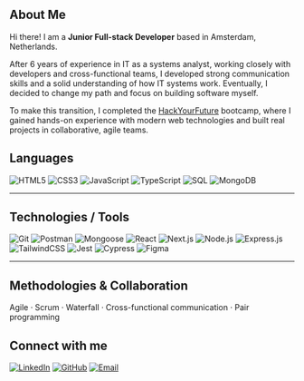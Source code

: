 ## About Me  

Hi there! I am a **Junior Full-stack Developer** based in Amsterdam, Netherlands.  

After 6 years of experience in IT as a systems analyst, working closely with developers and cross-functional teams, I developed strong communication skills and a solid understanding of how IT systems work. Eventually, I decided to change my path and focus on building software myself.  

To make this transition, I completed the [HackYourFuture](https://www.hackyourfuture.net/) bootcamp, where I gained hands-on experience with modern web technologies and built real projects in collaborative, agile teams.  

## Languages  

![HTML5](https://img.shields.io/badge/-HTML5-E34F26?logo=html5&logoColor=white&style=for-the-badge) 
![CSS3](https://img.shields.io/badge/-CSS3-1572B6?logo=css3&logoColor=white&style=for-the-badge) 
![JavaScript](https://img.shields.io/badge/-JavaScript-F7DF1E?logo=javascript&logoColor=black&style=for-the-badge) 
![TypeScript](https://img.shields.io/badge/-TypeScript-3178C6?logo=typescript&logoColor=white&style=for-the-badge) 
![SQL](https://img.shields.io/badge/-SQL-4479A1?logo=mysql&logoColor=white&style=for-the-badge) 
![MongoDB](https://img.shields.io/badge/-MongoDB-47A248?logo=mongodb&logoColor=white&style=for-the-badge)  

---

## Technologies / Tools  

![Git](https://img.shields.io/badge/-Git-F05032?logo=git&logoColor=white&style=for-the-badge) 
![Postman](https://img.shields.io/badge/-Postman-FF6C37?logo=postman&logoColor=white&style=for-the-badge) 
![Mongoose](https://img.shields.io/badge/-Mongoose-880000?logo=mongoose&logoColor=white&style=for-the-badge) 
![React](https://img.shields.io/badge/-React-61DAFB?logo=react&logoColor=black&style=for-the-badge) 
![Next.js](https://img.shields.io/badge/-Next.js-000000?logo=next.js&logoColor=white&style=for-the-badge) 
![Node.js](https://img.shields.io/badge/-Node.js-339933?logo=node.js&logoColor=white&style=for-the-badge) 
![Express.js](https://img.shields.io/badge/-Express.js-000000?logo=express&logoColor=white&style=for-the-badge) 
![TailwindCSS](https://img.shields.io/badge/-TailwindCSS-38B2AC?logo=tailwind-css&logoColor=white&style=for-the-badge) 
![Jest](https://img.shields.io/badge/-Jest-C21325?logo=jest&logoColor=white&style=for-the-badge) 
![Cypress](https://img.shields.io/badge/-Cypress-17202C?logo=cypress&logoColor=white&style=for-the-badge) 
![Figma](https://img.shields.io/badge/-Figma-F24E1E?logo=figma&logoColor=white&style=for-the-badge)  

---

## Methodologies & Collaboration  

Agile · Scrum · Waterfall · Cross-functional communication · Pair programming  

## Connect with me  

[![LinkedIn](https://img.shields.io/badge/-LinkedIn-0A66C2?logo=linkedin&logoColor=white&style=for-the-badge)](https://www.linkedin.com/in/nikitastefanchuk/) 
[![GitHub](https://img.shields.io/badge/-GitHub-181717?logo=github&logoColor=white&style=for-the-badge)](https://github.com/NStefanchuk) 
[![Email](https://img.shields.io/badge/-Email-D14836?logo=gmail&logoColor=white&style=for-the-badge)](mailto:nik.stefanchuk@gmail.com)  




